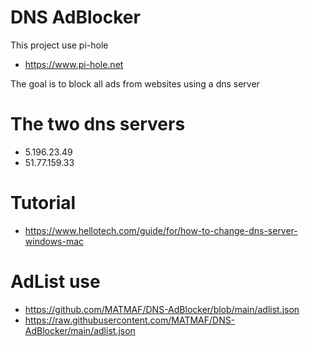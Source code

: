 # DNS AdBlocker

This project use pi-hole

- https://www.pi-hole.net

The goal is to block all ads from websites using a dns server


# The two dns servers
- 5.196.23.49
- 51.77.159.33


# Tutorial

- https://www.hellotech.com/guide/for/how-to-change-dns-server-windows-mac


# AdList use

- https://github.com/MATMAF/DNS-AdBlocker/blob/main/adlist.json
- https://raw.githubusercontent.com/MATMAF/DNS-AdBlocker/main/adlist.json
